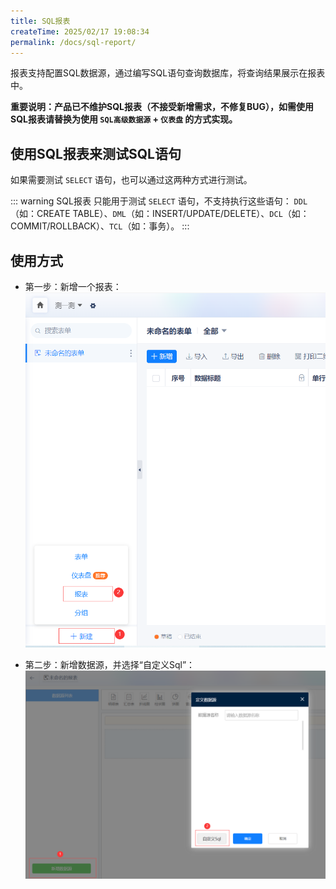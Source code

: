 ```yaml
---
title: SQL报表
createTime: 2025/02/17 19:08:34
permalink: /docs/sql-report/
---
```


报表支持配置SQL数据源，通过编写SQL语句查询数据库，将查询结果展示在报表中。

**重要说明：产品已不维护SQL报表（不接受新增需求，不修复BUG），如需使用SQL报表请替换为使用 ```SQL高级数据源``` + ```仪表盘``` 的方式实现。**


## 使用SQL报表来测试SQL语句

如果需要测试 ```SELECT``` 语句，也可以通过这两种方式进行测试。

::: warning
SQL报表 只能用于测试 ```SELECT``` 语句，不支持执行这些语句： ```DDL```（如：CREATE TABLE）、```DML```（如：INSERT/UPDATE/DELETE）、```DCL```（如：COMMIT/ROLLBACK）、```TCL```（如：事务）。
:::


## 使用方式

* 第一步：新增一个报表：
![](../img/sql-report-1.png)

* 第二步：新增数据源，并选择“自定义Sql”：
![](../img/sql-report-2.png)